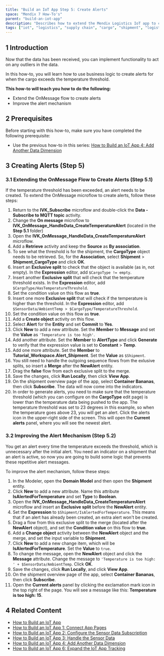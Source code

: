 ```yaml
---
title: "Build an IoT App Step 5: Create Alerts"
space: "Mendix 7 How-To's"
parent: "build-an-iot-app"
description: "Describes how to extend the Mendix Logistics IoT app to create alerts."
tags: ["iot", "logistics", "supply chain", "cargo", "shipment", "logistics", "sensor"]
---
```


## 1 Introduction

Now that the data has been received, you can implement functionality to act on any outliers in the data. 

In this how-to, you will learn how to use business logic to create alerts for when the cargo exceeds the temperature threshold.

**This how-to will teach you how to do the following:**

* Extend the OnMessage flow to create alerts
* Improve the alert mechanism

## 2 Prerequisites

Before starting with this how-to, make sure you have completed the following prerequisite:

* Use the previous how-to in this series: [How to Build an IoT App 4: Add Another Data Dimension](build-an-iot-app-4)

## 3 Creating Alerts (Step 5)

### 3.1 Extending the OnMessage Flow to Create Alerts (Step 5.1)

If the temperature threshold has been exceeded, an alert needs to be created. To extend the OnMessage microflow to create alerts, follow these steps:

1. Return to the **IVK_Subscribe** microflow and double-click the **Data - Subscribe to MQTT topic** activity.
2. Change the **On message** microflow to **IVK_OnMessage_HandleData_CreateTemperatureAlert** (located in the **Step 5.1** folder)
3. Open the **IVK_OnMessage_HandleData_CreateTemperatureAlert** microflow.
4. Add a **Retrieve** activity and keep the **Source** as **By association**.
5. To see what the threshold is for the shipment, the **CargoType** object needs to be retrieved. So, for the **Association**, select **Shipment** > **Shipment_CargoType** and click **OK**.
6. Insert an **Exclusive split** to check that the object is available (as in, not empty). In the **Expression** editor, add `$CargoType != empty`.
7. Insert another **Exclusive split** that will check that the temperature threshold exists. In the **Expression** editor, add `$CargoType/HasTemperatureThreshold`.
8. Set the condition value on this flow as **true**.
9. Insert one more **Exclusive split** that will check if the temperature is higher than the threshold. In the **Expression** editor, add `$SensorData/AmbientTemp > $CargoType/TemperatureThreshold`.
10. Set the condition value on this flow as **true**.
11. Add a **Create object** activity on this flow.
12. Select **Alert** for the **Entity** and set **Commit** to **Yes**.
13. Click **New** to add a new attribute. Set the **Member** to **Message** and set the **Value** as `'Temperature is too high'`.
14. Add another attribute. Set the **Member** to **AlertType** and click **Generate** to verify that the expression value is set to **Constant** > **Temp**.
15. Add one more attribute. Set the **Member** to **Tutorial_Workspace.Alert_Shipment**. Set the **Value** as `$Shipment`.
16. You still need to handle the outgoing sequence flows from the exlusive splits, so insert a **Merge** after the **NewAlert** entity.
17. Drag the **false** flow from each exclusive split to the merge.
18. Save the changes, click **Run Locally**, then click **View App**.
19. On the shipment overview page of the app, select **Container Bananas**, then click **Subscribe**. The data will now come into the indicators.
20. In order to generate alerts, you need to make sure that the temperature threshold (which you can configure on the **CargoType** edit page) is lower than the temperature data being pushed to the app. The temperature threshold was set to 23 degrees in this example, so when the temperature goes above 23, you will get an alert. Click the alerts icon in the upper-right side of the screen. This will open the **Current alerts** panel, where you will see the newest alert.

### 3.2 Improving the Alert Mechanism (Step 5.2)

You get an alert every time the temperature exceeds the threshold, which is unnecessary after the initial alert. You need an indicator on a shipment that an alert is active, so now you are going to build some logic that prevents these repetitive alert messages.

To improve the alert mechanism, follow these steps:

1. In the Modeler, open the **Domain Model** and then open the **Shipment** entity.
2. Click **New** to add a new attribute. Name this attribute **IsAlertedForTemperature** and set **Type** to **Boolean**.
3. Open the **IVK_OnMessage_HandleData_CreateTemperatureAlert** microflow and insert an **Exclusive split** before the **NewAlert** entity.
4. Set the **Expression** to `$Shipment/IsAlertedForTemperature`. This means that if an alert has already been created, an extra alert won't be created.
5. Drag a flow from this exclusive split to the merge (located after the **NewAlert** object), and set the **Condition value** on this flow to **true**. 
6. Add a **Change object** activity between the **NewAlert** object and the merge, and set the input variable to **Shipment**.
7. Click **New** to add a new change item, which will be **IsAlertedForTemperature**. Set the **Value** to `true`.
8. To change the message, open the **NewAlert** object and click the **Message** attribute. Change the message to `'Temperature is too high: ' + $SensorData/AmbientTemp`. Click **OK**.
9. Save the changes, click **Run Locally**, and click **View App**.
10. On the shipment overview page of the app, select **Container Bananas**, then click **Subscribe**.
11. Open the **Current alerts** panel by clicking the exclamation mark icon in the top right of the page. You will see a message like this: **Temperature is too high: 15**.

## 4 Related Content

* [How to Build an IoT App](build-an-iot-app)
* [How to Build an IoT App 1: Connect App Pages](build-an-iot-app-1)
* [How to Build an IoT App 2: Configure the Sensor Data Subscription](build-an-iot-app-2)
* [How to Build an IoT App 3: Handle the Sensor Data](build-an-iot-app-3)
* [How to Build an IoT App 4: Add Another Data Dimension](build-an-iot-app-4)
* [How to Build an IoT App 6: Expand the IoT App Tracking](build-an-iot-app-6)
